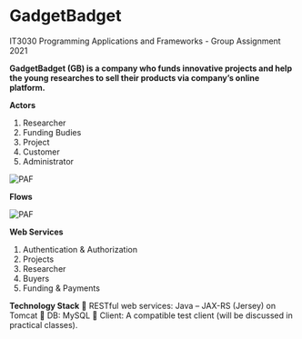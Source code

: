 
# GadgetBadget
IT3030 Programming Applications and Frameworks - Group Assignment 2021

**GadgetBadget (GB) is a company who funds innovative projects and help the young researches to
sell their products via company’s online platform.**

**Actors**
1. Researcher
2. Funding Budies
3. Project
4. Customer
5. Administrator

![PAF](https://user-images.githubusercontent.com/80050477/109996344-23a9c780-7d35-11eb-8b18-8d3f98b9f968.png)

**Flows**

![PAF](https://user-images.githubusercontent.com/80050477/109996696-7b483300-7d35-11eb-8bf1-954f9475e121.png)

**Web Services**
1.	Authentication & Authorization
2.	Projects
3.	Researcher
4.	Buyers
5.	Funding & Payments

**Technology Stack**
 RESTful web services: Java – JAX-RS (Jersey) on Tomcat
 DB: MySQL
 Client: A compatible test client (will be discussed in practical classes).
